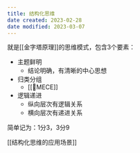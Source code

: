 ```yaml
---
title: 结构化思维
date created: 2023-02-28
date modified: 2023-03-07
---
```


就是[[金字塔原理]]的思维模式，包含3个要素：

- 主题鲜明
	- 结论明确，有清晰的中心思想
- 归类分组
	- [[🔡MECE]]
- 逻辑递进
	- 纵向层次有逻辑关系
	- 横向层次有递进关系

简单记为：1分3，3分9

[[结构化思维的应用场景]]
